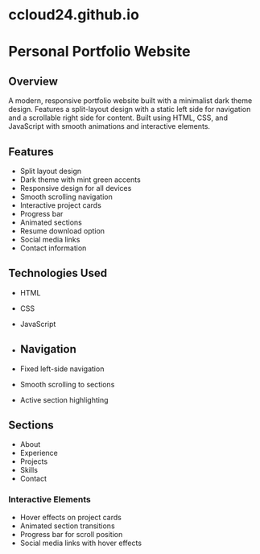 # ccloud24.github.io

# Personal Portfolio Website

## Overview
A modern, responsive portfolio website built with a minimalist dark theme design. Features a split-layout design with a static left side for navigation and a scrollable right side for content. Built using HTML, CSS, and JavaScript with smooth animations and interactive elements.

## Features
- Split layout design
- Dark theme with mint green accents
- Responsive design for all devices
- Smooth scrolling navigation
- Interactive project cards
- Progress bar
- Animated sections
- Resume download option
- Social media links
- Contact information

## Technologies Used
- HTML
- CSS
- JavaScript

- ## Navigation
- Fixed left-side navigation
- Smooth scrolling to sections
- Active section highlighting

## Sections
- About
- Experience
- Projects
- Skills
- Contact

### Interactive Elements
- Hover effects on project cards
- Animated section transitions
- Progress bar for scroll position
- Social media links with hover effects
